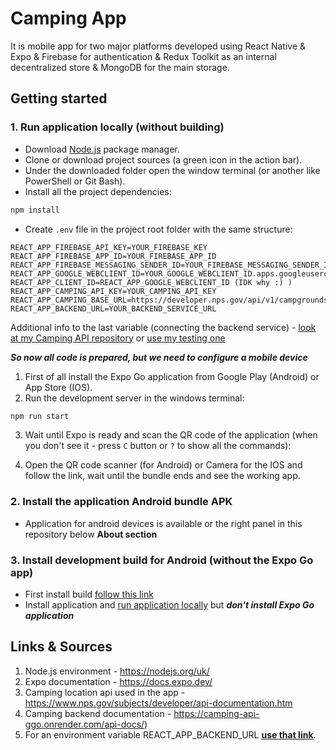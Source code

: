 # Camping App

It is mobile app for two major platforms developed using React Native & Expo & Firebase for authentication & Redux Toolkit as an internal decentralized store & MongoDB for the main storage.

## Getting started

### 1. Run application locally (without building)

* Download [Node.js](https://nodejs.org/uk/) package manager.
* Clone or download project sources (a green icon in the action bar).
* Under the downloaded folder open the window terminal (or another like PowerShell or Git Bash). 
* Install all the project dependencies:

```bash
npm install
```

* Create `.env` file in the project root folder with the same structure:

```env
REACT_APP_FIREBASE_API_KEY=YOUR_FIREBASE_KEY
REACT_APP_FIREBASE_APP_ID=YOUR_FIREBASE_APP_ID
REACT_APP_FIREBASE_MESSAGING_SENDER_ID=YOUR_FIREBASE_MESSAGING_SENDER_ID
REACT_APP_GOOGLE_WEBCLIENT_ID=YOUR_GOOGLE_WEBCLIENT_ID.apps.googleusercontent.com.apps.googleusercontent.com
REACT_APP_CLIENT_ID=REACT_APP_GOOGLE_WEBCLIENT_ID (IDK why :) )
REACT_APP_CAMPING_API_KEY=YOUR_CAMPING_API_KEY
REACT_APP_CAMPING_BASE_URL=https://developer.nps.gov/api/v1/campgrounds
REACT_APP_BACKEND_URL=YOUR_BACKEND_SERVICE_URL
```

Additional info to the last variable (connecting the backend service) - [look at my Camping API repository](https://github.com/GGO-web/Camping-API) or [use my testing one](https://camping-api-ggo.onrender.com/api)

***So now all code is prepared, but we need to configure a mobile device***

1. First of all install the Expo Go application from Google Play (Android) or App Store (IOS).
2. Run the development server in the windows terminal:

```bash
npm run start 
```

3. Wait until Expo is ready and scan the QR code of the application (when you don't see it - press `C` button or `?` to show all the commands):

4. Open the QR code scanner (for Android) or Camera for the IOS and follow the link, wait until the bundle ends and see the working app.

### 2. Install the application Android bundle APK

* Application for android devices is available or the right panel in this repository below **About section**

### 3. Install development build for Android (without the Expo Go app)

* First install build [follow this link](https://expo.dev/accounts/ggo_webdev/projects/camping-app-by-ggo/builds/db6cb34d-3dba-4917-9176-43986752af6d)
* Install application and [run application locally](https://github.com/GGO-web/Camping-App#1-run-application-locally-without-building) but ***don't install Expo Go application***


## Links & Sources

1. Node.js environment - https://nodejs.org/uk/
2. Expo documentation - https://docs.expo.dev/
3. Camping location api used in the app - https://www.nps.gov/subjects/developer/api-documentation.htm
4. Camping backend documentation - https://camping-api-ggo.onrender.com/api-docs/)
5. For an environment variable REACT_APP_BACKEND_URL **[use that link](https://camping-api-ggo.onrender.com/api)**.

